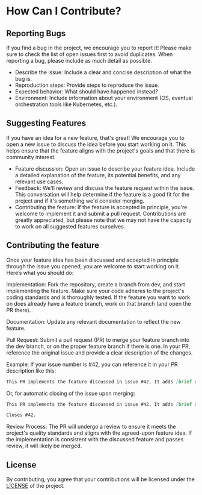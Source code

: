 # How Can I Contribute?
## Reporting Bugs
If you find a bug in the project, we encourage you to report it! Please make sure to check the list of open issues first to avoid duplicates. When reporting a bug, please include as much detail as possible.

- Describe the issue: Include a clear and concise description of what the bug is.
- Reproduction steps: Provide steps to reproduce the issue.
- Expected behavior: What should have happened instead?
- Environment: Include information about your environment (OS, eventual orchestration tools like Kubernetes, etc.).

## Suggesting Features
If you have an idea for a new feature, that's great! We encourage you to open a new issue to discuss the idea before you start working on it. This helps ensure that the feature aligns with the project's goals and that there is community interest.

- Feature discussion: Open an issue to describe your feature idea. Include a detailed explanation of the feature, its potential benefits, and any relevant use cases.
- Feedback: We'll review and discuss the feature request within the issue. This conversation will help determine if the feature is a good fit for the project and if it's something we'd consider merging.
- Contributing the feature: If the feature is accepted in principle, you're welcome to implement it and submit a pull request. Contributions are greatly appreciated, but please note that we may not have the capacity to work on all suggested features ourselves.

## Contributing the feature
Once your feature idea has been discussed and accepted in principle through the issue you opened, you are welcome to start working on it. Here’s what you should do:

Implementation: Fork the repository, create a branch from dev, and start implementing the feature. Make sure your code adheres to the project's coding standards and is thoroughly tested. If the feature you want to work on does already have a feature branch, work on that branch (and open the PR there).

Documentation: Update any relevant documentation to reflect the new feature.

Pull Request: Submit a pull request (PR) to merge your feature branch into the dev branch, or on the proper feature branch if there is one. In your PR, reference the original issue and provide a clear description of the changes.

Example:
If your issue number is #42, you can reference it in your PR description like this:

```markdown
This PR implements the feature discussed in issue #42. It adds [brief description of the feature].
```
Or, for automatic closing of the issue upon merging:

```markdown
This PR implements the feature discussed in issue #42. It adds [brief description of the feature].

Closes #42.
```

Review Process: The PR will undergo a review to ensure it meets the project's quality standards and aligns with the agreed-upon feature idea. If the implementation is consistent with the discussed feature and passes review, it will likely be merged.

## License
By contributing, you agree that your contributions will be licensed under the [LICENSE](./LICENSE) of the project.
